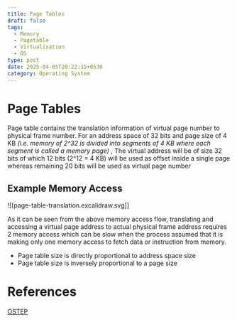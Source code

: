 ```yaml
---
title: Page Tables
draft: false
tags:
  - Memory
  - Pagetable
  - Virtualisation
  - OS
type: post
date: 2025-04-05T20:22:15+0530
category: Operating System
---
```


# Page Tables
Page table contains the translation information of virtual page number to physical frame number. 
For an address space of 32 bits and page size of 4 KB *(i.e. memory of 2^32 is divided into segments of 4 KB where each segment is called a memory page)* , The virtual address will be of size 32 bits of which 12 bits (2^12 = 4 KB) will be used as offset inside a single page whereas remaining 20 bits will be used as virtual page number

## Example Memory Access

![[page-table-translation.excalidraw.svg]]

As it can be seen from the above memory access flow, translating and accessing a virtual page address to actual physical frame address requires 2 memory access which can be slow when the process assumed that it is making only one memory access to fetch data or instruction from memory.

- Page table size is directly proportional to address space size
- Page table size is inversely proportional to a page size
# References

[OSTEP](https://pages.cs.wisc.edu/~remzi/OSTEP/vm-paging.pdf)



